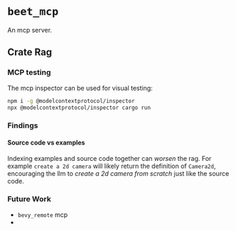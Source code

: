 # `beet_mcp`

An mcp server.

## Crate Rag

### MCP testing

The mcp inspector can be used for visual testing:
```sh
npm i -g @modelcontextprotocol/inspector
npx @modelcontextprotocol/inspector cargo run
```




### Findings




#### Source code vs examples

Indexing examples and source code together can *worsen* the rag.
For example `create a 2d camera` will likely return the definition of `Camera2d`, encouraging the llm to *create a 2d camera from scratch* just like the source code.


### Future Work

- `bevy_remote` mcp
- 